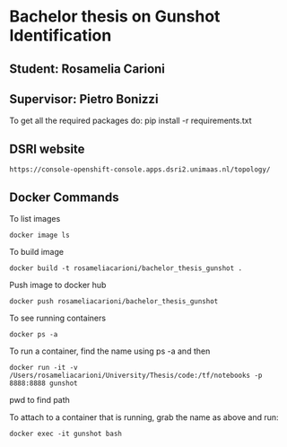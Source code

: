 # Bachelor thesis on Gunshot Identification
## Student: Rosamelia Carioni 
## Supervisor: Pietro Bonizzi 

To get all the required packages do:
pip install -r requirements.txt

## DSRI website 
```
https://console-openshift-console.apps.dsri2.unimaas.nl/topology/ 
``` 

## Docker Commands
To list images 
```
docker image ls
```
To build image 
```
docker build -t rosameliacarioni/bachelor_thesis_gunshot .
```

Push image to docker hub 
```
docker push rosameliacarioni/bachelor_thesis_gunshot
```
To see running containers
```
docker ps -a
```

To run a container, find the name using ps -a and then 
```
docker run -it -v /Users/rosameliacarioni/University/Thesis/code:/tf/notebooks -p 8888:8888 gunshot
```
pwd to find path 

To attach to a container that is running, grab the name as above and run:
```
docker exec -it gunshot bash 
```